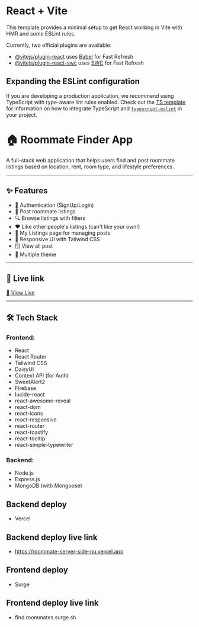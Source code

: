 # React + Vite

This template provides a minimal setup to get React working in Vite with HMR and some ESLint rules.

Currently, two official plugins are available:

- [@vitejs/plugin-react](https://github.com/vitejs/vite-plugin-react/blob/main/packages/plugin-react) uses [Babel](https://babeljs.io/) for Fast Refresh
- [@vitejs/plugin-react-swc](https://github.com/vitejs/vite-plugin-react/blob/main/packages/plugin-react-swc) uses [SWC](https://swc.rs/) for Fast Refresh

## Expanding the ESLint configuration

If you are developing a production application, we recommend using TypeScript with type-aware lint rules enabled. Check out the [TS template](https://github.com/vitejs/vite/tree/main/packages/create-vite/template-react-ts) for information on how to integrate TypeScript and [`typescript-eslint`](https://typescript-eslint.io) in your project.

# 🏠 Roommate Finder App

A full-stack web application that helps users find and post roommate listings based on location, rent, room type, and lifestyle preferences.

---

## ✨ Features

- 🔐 Authentication (SignUp/Login)
- 📝 Post roommate listings
- 🔍 Browse listings with filters
- ❤️ Like other people's listings (can't like your own!)
- 👤 My Listings page for managing posts
- 📱 Responsive UI with Tailwind CSS
- 🪟 View all post
- 🎡 Multiple theme


---

## 🚀 Live link

[🔗 View Live](http://find-your-roommate.surge.sh)

---

## 🛠️ Tech Stack

### Frontend:
- React
- React Router
- Tailwind CSS
- DaisyUI
- Context API (for Auth)
- SweetAlert2
- Firebase
- lucide-react
- react-awesome-reveal
- react-dom
- react-icons
- react-responsive
- react-router
- react-toastify
- react-tooltip
- react-simple-typewriter


### Backend:
- Node.js
- Express.js
- MongoDB (with Mongoose)

## Backend deploy
- Vercel

## Backend deploy live link
- https://roommate-server-side-nu.vercel.app

## Frontend deploy
- Surge 

## Frontend deploy live link
- find.roommates.surge.sh



